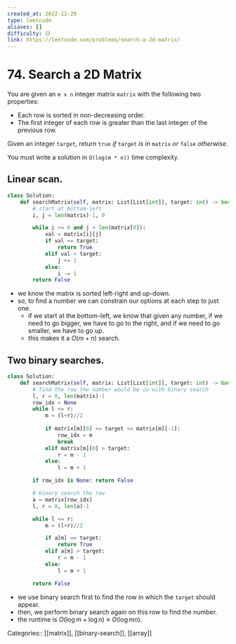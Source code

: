 ```yaml
---
created_at: 2022-12-29
type: leetcode
aliases: []
difficulty: 🟡
link: https://leetcode.com/problems/search-a-2d-matrix/
---
```


# 74. Search a 2D Matrix

You are given an `m x n` integer matrix `matrix` with the following two properties:

- Each row is sorted in non-decreasing order.
- The first integer of each row is greater than the last integer of the previous row.

Given an integer `target`, return `true` _if_ `target` _is in_ `matrix` _or_ `false` _otherwise_.

You must write a solution in `O(log(m * n))` time complexity.

## Linear scan.

```python
class Solution:
    def searchMatrix(self, matrix: List[List[int]], target: int) -> bool:
        # start at bottom-left
        i, j = len(matrix)-1, 0

        while i >= 0 and j < len(matrix[0]):
            val = matrix[i][j]
            if val == target:
                return True
            elif val < target:
                j += 1
            else:
                i -= 1
        return False
```

- we know the matrix is sorted left-right and up-down.
- so, to find a number we can constrain our options at each step to just one.
	- if we start at the bottom-left, we know that given any number, if we need to go bigger, we have to go to the right, and if we need to go smaller, we have to go up.
	- this makes it a $O(m+n)$ search.

## Two binary searches.

```python
class Solution:
    def searchMatrix(self, matrix: List[List[int]], target: int) -> bool:
        # find the row the number would be in with binary search
        l, r = 0, len(matrix)-1
        row_idx = None
        while l <= r:
            m = (l+r)//2
            
            if matrix[m][0] <= target <= matrix[m][-1]:
                row_idx = m
                break
            elif matrix[m][0] > target:
                r = m - 1
            else:
                l = m + 1

        if row_idx is None: return False

        # binary search the row
        a = matrix[row_idx]
        l, r = 0, len(a)-1

        while l <= r:
            m = (l+r)//2

            if a[m] == target:
                return True
            elif a[m] > target:
                r = m - 1
            else:
                l = m + 1

        return False
```

- we use binary search first to find the row in which the `target` should appear.
- then, we perform binary search again on this row to find the number.
- the runtime is $O(\log m + \log n) \equiv O(\log mn)$.

Categories:: [[matrix]], [[binary-search]], [[array]]

